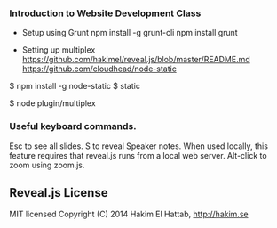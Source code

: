 ### Introduction to Website Development Class

* Setup using Grunt
npm install -g grunt-cli
npm install
grunt

* Setting up multiplex
https://github.com/hakimel/reveal.js/blob/master/README.md
https://github.com/cloudhead/node-static

$ npm install -g node-static
$ static

$ node plugin/multiplex


### Useful keyboard commands.
Esc to see all slides.
S to reveal Speaker notes. When used locally, this feature requires that reveal.js runs from a local web server.
Alt-click to zoom using zoom.js.

## Reveal.js License

MIT licensed
Copyright (C) 2014 Hakim El Hattab, http://hakim.se
